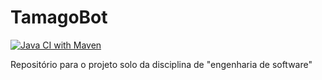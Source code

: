 # TamagoBot
[![Java CI with Maven](https://github.com/Guilherme-souzae/TamagoBot/actions/workflows/maven.yml/badge.svg)](https://github.com/Guilherme-souzae/TamagoBot/actions/workflows/maven.yml)
<p>Repositório para o projeto solo da disciplina de "engenharia de software"</p>
